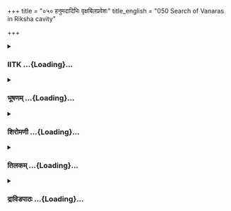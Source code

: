 +++
title = "०५० हनुमदादिभिः वृक्षबिलप्रवेशः"
title_english = "050 Search of Vanaras in Riksha cavity"

+++
<div caption="श्रीराम-हरिसीताराममूर्ति-घनपाठिभ्यां वचनम्" class="audioEmbed" src="https://archive.org/download/Ramayana-recitation-Sriram-harisItArAmamUrti-Ghanapaati-v2/Kanda_4/Kanda_4_KSK-050-Rukshabila_Praveshaha_.mp3"></div>

<div class="js_include collapsed" newlevelforh1="3" title="IITK" unfilled url="/purANam/rAmAyaNam/audIchya-pAThaH/iitk/4_kiShkindhAkANDam/05-daxiNAnveShaNam/050_hanumadAdibhiH_vRxabilapraveshaH.md">
<details><summary><h3>IITK ...{Loading}...</h3></summary>

Rikshabila cave -- meeting with Svayamprabha.



#### श्लोकः
##### मूलम्
सह ताराङ्गदाभ्यां तु सङ्गम्य हनुमान्कपिः।  
विचिनोति स्म विन्ध्यस्य गुहाश्च गहनानि च॥4.50.1॥

##### शब्दार्थः
कपिः Monkey, हनुमान् Hanuman, ताराङ्गदाभ्यां सह along with Tara and Angada, सङ्गम्य together with, विन्ध्यस्य Vindhya, गुहाश्च caves, गहनानि च and impenetrable places, विचिनोति स्म searched for.

##### आङ्ग्लानुवादः
Hanuman, together with the monkeys, Tara and Angada, searched in the impenetrable places and caves of Vindhya.



#### श्लोकः
##### मूलम्
सिंहशार्दूलजुष्टेषु शिलाश्च सरितस्तदा।  
विषमेषु नगेन्द्रस्य महाप्रस्रवणेषु च॥4.50.2॥

##### शब्दार्थः
तदा then, सरितः rivers, सिंहशार्दूलजुष्टेषु inhabited by lions and tigers, शिलाश्च rocks, नगेन्द्रस्य vast mountain, विषमेषु in difficult spots, महाप्रस्रवणेषु च near mountain streams also.

##### आङ्ग्लानुवादः
They also searched near rivers, mountain streams, hill ranges, caves of lions and tigers, in the rock shelters and difficult spots of vast mountains.



#### श्लोकः
##### मूलम्
आसेदुस्तस्य शैलस्य कोटिं दक्ष्णिपश्चिमाम्।  
तेषां तत्रैव वसतां स कालो व्यत्यवर्तत॥4.50.3॥

##### शब्दार्थः
तस्य शैलस्य that mountain's, दक्ष्णिपश्चिमाम् southwest side, कोटिम् end of, आसेदुः reached, तेषाम् for them, तत्रैव while being there, वसताम् while they stayed, सः कालः that time, व्यत्यवर्तत slipped.

##### आङ्ग्लानुवादः
They reached the end of the southwest side of the mountain(Vindhya). While they  
were still there, the time stipulated for them (to find Sita) had slipped.



#### श्लोकः
##### मूलम्
स हि देशो दुरन्वेषो गुहागहनवान्महान्।  
तत्र वायुसुतस्सर्वं विचिनोति स्म पर्वतम्॥4.50.4॥

##### शब्दार्थः
गुहागहनवान् a difficult mountain range, caves and woods, महान् great, सः देशः that place, दुरन्वेषः difficult to search in, वायुसुतः son of the Windgod, तत्र there, सर्वम् all, पर्वतम् mountains, विचिनोति स्म had searched.

##### आङ्ग्लानुवादः
The son of the Windgod, Hanuman, searched all over the mountains and caves and woods difficult to access in that southwestern region of the mountain.



#### श्लोकः
##### मूलम्
परस्परेण हनुमा नन्योन्यस्याविदूरतः।  
गजो गवाक्षो गवयश्शरभो गन्धमादनः॥4.50.5॥  
मैन्दश्च द्विविदश्चैव सुषेणो जाम्बवान्नलः।  
अङ्गदो युवराजश्च तारश्च वनगोचरः॥4.50.6॥  
गिरिजालावृतान्देशान्मार्गित्वा दक्षिणां दिशम्।  
विचिन्वन्तस्ततस्तत्र ददृशुर्विवृतं बिलम्॥4.50.7॥  
दुर्गमृक्षबिलं नाम दानवेनाभिरक्षितम्।

##### शब्दार्थः
गजः Gaja, गवाक्षः Gavaksha, गवयः Gavaya, शरभः Sarabha, गन्धमादनः Gandhamadana, मैन्दश्च Mainda, द्विविदश्चैव Dvivida also, सुषेणः Sushena, जाम्बवान् Jambavan, युवराजः heir apparent, अङ्गदश्च Angada too, वनगोचरः forest dweller, तारश्च and Tara too, परस्परेण  close to one another, हनूमान् Hanuman, अन्योन्यस्य  one with the other, अविदूरतः not far away from one, गिरिजालावृतान् surrounded by a network of mountains, देशान्  locations, मार्गित्वा having searched, दक्षिणां दिशम् southern direction, ततः then, विचिन्वन्तः while exploring, तत्र there, दानवेन by a demon, अभिरक्षितम् guarded by, दुर्गम् large, ऋक्षबिलं नाम called Rikshabilam, विवृतम् open, बिलम् mouth of the cave, ददृशुः they saw.

##### आङ्ग्लानुवादः
Having explored the region surrounded by a network of mountains, Gaja, Gavaksha, Gavaya, Sarabha, Gandhamadana, Mainda and also Dvivida, Sushena, Jambavan, Angada the heir apparent, Tara the forestdweller staying close to one another and Hanuman too not far from the others searched in the southern direction. While  they were exploring, they saw the mouth of a large cave called Rikshabilam, which had its mouth open,  guarded by a demon.



#### श्लोकः
##### मूलम्
क्षुत्पिपासापरीताश्च श्रान्ताश्च सलिलार्थिनः॥4.50.8॥  
अवकीर्णं लतावृक्षैर्ददृशुस्ते महाबिलम्।

##### शब्दार्थः
क्षुत्पिपासापरीताः overcome by hunger and thirst, श्रान्ताः tired out, सलिलार्थिनः (desperately) looking for water, ते they, लतावृक्षैः with creepers and bushes, अवकीर्णम् spread with creepers and trees, महाबिलम् huge cave, ददृशुः saw.

##### आङ्ग्लानुवादः
Overcome with hunger and thirst, the exhausted monkeys noticed a huge cave covered with creepers and bushes, while they were looking around for water.



#### श्लोकः
##### मूलम्
तत्र क्रौञ्चाश्च हंसाश्च सारसाश्च विनिष्क्रमन्॥4.50.9॥  
जलार्द्राश्चक्रवाकाश्च रक्ताङ्गाः पद्मरेणुभिः।

##### शब्दार्थः
तत्र there, क्रौञ्चाश्च kraunchas, हंसाश्च swans, सारसाश्च geese, जलार्द्राः drenched in water, पद्मरेणुभिः covered by the pollen of lotuses, रक्ताङ्गाः wings red in colour, चक्रवाकाश्च chakravakas, विनिष्क्रमन् flying out of it.

##### आङ्ग्लानुवादः
Just then, the kraunchas, swans, geese and chakravaka drenched in water with their limbs reddened with the pollen of lotuses were fluttering out (of the cave).



#### श्लोकः
##### मूलम्
ततस्तद्बिलमासाद्य सुगन्धि दुरतिक्रमम्॥4.50.10॥  
विस्मयव्यग्रमनसो बभूवुर्वानरर्षभाः।

##### शब्दार्थः
ततः then, वानरर्षभाः bulls among monkeys, सुगन्धि fragrant, दुरतिक्रमम् difficult to enter, तत्  
that, बिलम् cave, आसाद्य  reached, विस्मयव्यग्रमनसः bewildered, बभूवुः became.

##### आङ्ग्लानुवादः
The bulls among the monkeys were bewildered when they reached the cave which was difficult to access.



#### श्लोकः
##### मूलम्
संञ्जातपरिशङ्कास्ते तद्बिलं प्लवगोत्तमाः॥4.50.11॥  
अभ्यपद्यन्त संहृष्टास्तेजोवन्तो महाबलाः।

##### शब्दार्थः
तेजोवन्तः brilliant, महाबलाः forces, ते those, प्लवगोत्तमाः best of the monkeys, सञ्जातपरिशङ्काः afraid, संहृष्टाः they felt happy, तत् बिलम् that cave, अभ्यपद्यन्त that was difficult to enter.

##### आङ्ग्लानुवादः
The brilliant host of monkeys experienced both fear and joy to see the cave difficult to enter.



#### श्लोकः
##### मूलम्
नानासत्त्वसमाकीर्णं दैत्येन्द्रनिलयोपमम्॥4.50.12॥  
दुर्दर्शमतिघोरं च दुर्विगाहं च सर्वशः।

##### शब्दार्थः
नानासत्त्वसमाकीर्णम् crowded with different kinds of creatures, दैत्येन्द्रनिलयोपमम् looked like the abode of king of the demons, दुर्दर्शम् fearful to look at, अति घोरम् highly dreadful, सर्वशः all over, दुर्विगाह्यं च and inaccessible.

##### आङ्ग्लानुवादः
The cave was crowded with creatures of different kinds. It looked like the abode of the king of demons difficult (to enter), dreadful and impenetrable.



#### श्लोकः
##### मूलम्
ततः पर्वतकूटाभो हनूमान्पवनात्मजः॥4.50.13॥  
अब्रवीद्वानरान्सर्वान्कान्तारवनकोविदः।

##### शब्दार्थः
ततः then, पर्वतकूटाभः a being as huge as a mountain, कान्तारवनकोविदः knowledgeable of dense forests, पवनात्मजः son of the windgod, हनूमान् Hanuman, सर्वान् all, वानरान् monkeys, अब्रवीत् saidः

##### आङ्ग्लानुवादः
Then Hanuman, son of the Windgod who appeared like a huge mountain and knew  
about forests spoke to the fellowmonkeysः



#### श्लोकः
##### मूलम्
गिरिजालावृतान्देशान्मार्गित्वा दक्षिणां दिशम्॥4.50.14॥  
वयं सर्वे परिश्रान्ता न च पश्याम मैथिलीम्।

##### शब्दार्थः
वयम् we, सर्वे all, गिरिजालावृतान् having covered all the mountain ranges, देशान् places, मार्गित्वा having searched, दक्षिणां दिशम् southern side, परिश्रान्ताः exhausted, मैथिलीम् Maithili, न च पश्याम not see.

##### आङ्ग्लानुवादः
'Going round the places covering all mountain ranges in the southern direction, we are spent. But we could not see Maithili.



#### श्लोकः
##### मूलम्
अस्माच्चापि बिलाद्धंसाः क्रौञ्चाश्च सह सारसैः॥4.50.15॥  
जलार्द्राश्चक्रवाकाश्च निष्पतन्ति स्म सर्वशः।  
नूनं सलिलवानत्र कूपो वा यदि वा ह्रदः॥4.50.16॥  
तथा चेमे बिलद्वारि स्निग्धास्तिष्ठन्ति पादपाः।

##### शब्दार्थः
अस्मात् from this, बिलात् cave, हंसाः swans, सारसैः सह with sarasas, क्रौञ्चाश्च and kraunchas, जलार्द्राः drenched in water, चक्रवाकाश्च chakravakas also, सर्वशः all over, निष्पतन्ति स्म emerging, अत्र here, सलिलवान्  abundant water, कूपो वा well or, यदि वा so also, ह्रदः a pond, नूनम् surely, तथा like that, इमे these, बिलद्वारि at the entrance of the cave, पादपाः trees, स्निग्धाः shining, तिष्ठन्ति are present.

##### आङ्ग्लानुवादः
'From this cave have emerged several birds like sarasas, swans, kraunchas and chakravakas drenched in water. Surely there must be a source of plenty of water or well or a pond. Moreover there are shining( green) trees at the entrance of the cave (suggesting subsoil water).'



#### श्लोकः
##### मूलम्
इत्युक्त्वा तद्बिलं सर्वे विविशुस्तिमिरावृतम्॥4.50.17॥  
अचन्द्रसूर्यं हरयो ददृशू रोमहर्षणम्।

##### शब्दार्थः
इति thus, उक्त्वा having been told, सर्वे all, तिमिरावृतम् filled with darkness, तत् बिलम् that cave, विविशुः  entered, हरयः monkeys, अचन्द्रसूर्यम् where there is no Moon or Sun light, रोमहर्षणम् horripilating, ददृशुः saw.

##### आङ्ग्लानुवादः
On hearing him, the monkeys entered the cave full of darkness. There was no light of the Moon or the Sun. It was a horripilating experience.



#### श्लोकः
##### मूलम्
निशाम्य तस्मात् शिंहांश्च तांस्तांश्च मृगपक्ष्णिः॥4.50.18॥  
प्रविष्टा हरिशार्दूला बिलं तिमिरसंवृतम्।

##### शब्दार्थः
हरिशार्दूलाः tigers among monkeys, तस्मात् from, सिंहांश्च lions, तांस्तान् various types of, मृगपक्ष्णिः beasts and birds, निशाम्य after hearing their sounds, तिमिरसंवृतम् full of darkness, बिलम् cave, प्रविष्टाः entered.

##### आङ्ग्लानुवादः
The tigers among the monkeys entered the dark cave reverberating with the sounds of lions, beasts and birds.



#### श्लोकः
##### मूलम्
न तेषां सज्जते चक्षुर्न तेजो न पराक्रमः॥4.50.19॥  
वायोरिव गतिस्तेषां दृष्टिस्तमसि वर्तते।

##### शब्दार्थः
तेषाम् their, चक्षुः eyes, न not, सज्जते was uninterrupted, तेजः brilliance, न not, पराक्रमः valour, न not, तेषाम् their, गतिः way, वायोरिव like the wind, दृष्टिः sight, तमसि in darkness, वर्तते moved

##### आङ्ग्लानुवादः
The monkeys could not fix their eyes anywhere.Their lustre or valour could not help them. They moved like wind uninterrupted and their vision was lost in darkness.



#### श्लोकः
##### मूलम्
ते प्रविष्टास्तु वेगेन तद्बिलं कपिकुञ्जराः॥4.50.20॥  
प्रकाशमभिरामं च ददृशुर्देशमुत्तमम्।

##### शब्दार्थः
तत् बिलम् that cave, वेगेन quickly, प्रविष्टाः they entered, ते कपिकुञ्जराः those elephantlike  
monkeys, प्रकाशं च bright light, अभिरामं च delighting, उत्तमम् excellent, देशम् place, ददृशुः saw.

##### आङ्ग्लानुवादः
As the elephantlike monkeys entered the cave quickly, they saw bright light and an excellent delightful place.



#### श्लोकः
##### मूलम्
ततस्तस्मिन्बिले दुर्गे नानापादपसङ्कुले॥4.50.21॥  
अन्योन्यं सम्परिष्वज्य जग्मुर्योजनमन्तरम्।

##### शब्दार्थः
ततः then, अन्योन्यम् one another, सम्परिष्वज्य after holding on, दुर्गे in the dense, नानापादपसङ्कुले in a place filled with several kinds of trees, तस्मिन् बिले in that cave, योजनम् yojana, अन्तरम् inside, जग्मुः went.

##### आङ्ग्लानुवादः
Holding one another's hands, they went in for a distance of one  yojana inside the cave that was densely covered with several kinds of trees.



#### श्लोकः
##### मूलम्
ते नष्टसंज्ञास्तृषितास्सम्भ्रान्तास्सलिलार्थिनः॥4.50.22॥  
परिपेतुर्बिले तस्मिन्कञ्चित्कालमतन्द्रिताः।

##### शब्दार्थः
नष्टसंज्ञाः they nearly lost consciousness, तृषिताः thirsty ones, सम्भ्रान्ताः bewildered ones, सलिलार्थिनः they were desperate for water, ते they, अतन्द्रिताः without feeling lazy, तस्मिन् in that, बिले in the cave, कञ्चित्कालम् for a while, परिपेतुः wandered.

##### आङ्ग्लानुवादः
Having nearly lost their senses (without water to drink), the thirsty and bewildered monkeys were desperate for water.They wandered in the cave without feeling lazy for some time.



#### श्लोकः
##### मूलम्
ते कृशा दीनवदनाः परिश्रान्ताः प्लवङ्गमाः॥4.50.23॥  
आलोकं ददृशुर्वीरा निराशा जीविते यदा।

##### शब्दार्थः
कृशाः weakened, दीनवदनाः having dejected faces, परिश्रान्ताः exhausted ones, ते they, वीराः heroes, प्लवङ्गमाः monkeys, यदा when, जीविते in life, निराशाः desperate, आलोकम् light,  
ददृशुः beheld.

##### आङ्ग्लानुवादः
Exhausted and enfeebled, they saw with dejected faces a gleam of light at a time when they were desparate.



#### श्लोकः
##### मूलम्
ततस्तं देशमागम्य सौम्या वितिमिरं वनम्॥4.50.24॥  
ददृशुः काञ्चनान्वृक्षान्दीप्तवैश्वानरप्रभान्।  
सालां स्तालांश्च पुन्नागान्ककुभान्वञ्जुलान्धवान्॥4.50.25॥  
चम्पकान् नागवृक्षांश्च कर्णिकारांश्च पुष्पितान्।  
स्तबकैः काञ्चनैश्चित्रै रक्तैः किसलयैस्तथा॥4.50.26॥  
आपीडैश्च लताभिश्च हेमाभरणभूषितान्।  
तरुणादित्यसङ्काशान्वैढूर्यकृतवेदिकान्॥4.50.27॥  
विभ्राजमानान्वपुषा पादपांश्च हिरण्मयान्।  
नीलवैढूर्यवर्णाश्च पद्मिनीः पतगावृताः॥4.50.28॥  
महद्भिः काञ्चनैः पद्मैर्वृता बालार्कसन्निभैः।

##### शब्दार्थः
सौम्याः gentle ones, ततः then, तं देशम् place, आगम्य having reached, वितिमिरम् devoid of darkness, वनम् forest, दीप्तवैश्वानरप्रभाम् light of burning fire, काञ्चनान् golden, वृक्षान् trees, सालान् salas, तालान् talas, तमालांश्च tamalas, पुन्नागान् punnagas, वञ्जुलान् vanjjulas, धवान् dhavas, चम्पकान् champakas, नागवृक्षांश्च naga trees, पुष्पितान् blossomed, कर्णिकारांश्च Karnikas also, काञ्चनैः golden, चित्रैः  wonderful, स्तबकैः  bunches, तथा so also, रक्तैः red ones, किसलयैः tender leaves, आपीडैः entwining, लताभिश्च with creepers, हेमाभरणभूषितान् adorned with golden ornaments, तरुणादित्यसङ्काशान् looking like effulgent rising Sun, वैदूर्यमयवेदिकान् raised structures encrusted with precious stones of Vaiduryas, वपुषा with their appearance, विभ्राजमानान् dazzling, हिरण्मयान् full of gold, पादपांश्च and trees, नीलवैदूर्यवर्णाः of the colours of sapphires and vaiduryas, पतगैः with birds, वृताः filled, बालार्कसन्निभैः by those looking like the rising Sun, काञ्चनैः with golden, महद्भिः by  
enchanting ones, पद्मैः lotuses, वृताः surrounded, पद्मिनीः lotus ponds, ददृशुः saw.

##### आङ्ग्लानुवादः
Having reached inside the cave the monkeys saw a forest shining like blazing fire, dispelling the surrounding darkness. There they noticed sala, tala, tamala, punnaga, vanjjula, dhava, champaka, and naga trees. They also saw blossoming plants of Karnikara, bunches of beautiful golden flowers and tender redcoloured leaves.They saw wonderful trees with creepers on top entwining them, and ornamented with gold  (like golden fruits), radiant like the dazzling rising Sun. There were altars encrusted with precious sapphire and vaidurya. The golden trees were shining bright. There were lotus creepers looking like sapphire and vaidurya.The ponds were filled with golden lotuses and were surrounded by birds.



#### श्लोकः
##### मूलम्
जातरूपमयैर्मत्स्यैर्महद्भिश्च सकच्छपैः॥4.50.29॥  
नलिनीस्तत्र ददृशुः प्रसन्नसलिलावृताः।

##### शब्दार्थः
सः that, जातरूपमयैः with those golden ones, मत्स्यैः with fish, महद्भि with huge, अथ and then, कच्छपैः with tortoises, प्रसन्नसलिलावृताः filled with pellucid water, नलिनीः lotus creepers, तत्र ददृशुः saw there.

##### आङ्ग्लानुवादः
There they saw golden fishes and huge tortoises in the pellucid water of the tank filled with lotus creepers.



#### श्लोकः
##### मूलम्
काञ्चनानि विमानानि राजतानि तथैव च॥4.50.30॥  
तपनीयगवाक्षाणि मुक्ताजालावृतानि च।  
हैमराजतभौमानि वैदूर्यमणिमन्ति च॥4.50.31॥  
ददृशुस्तत्र हरयो गृहमुख्यानि सर्वशः।

##### शब्दार्थः
हरयः monkeys, तत्र there, काञ्चनानि golden, तथैव similarly, राजतानि silver, विमानानि highrise palaces, तपनीयगवाक्षाणि golden windows (shaped like cow's eye fixed on the roofs and walls), मुक्ताजालावृतानि च covered with lattices of pearls, हैमराजतभौमानि made of gold, silver and mud (earth), वैदुर्यमणिमन्ति च decorated with precious gems of vaidurya, गृहमुख्यानि beautiful houses, सर्वशः all over, ददृशुः they saw.

##### आङ्ग्लानुवादः
The vanaras beheld highrise palaces built with gold and silver. The windows fixed on the roof were golden, shaped like cow's eye with lattices of pearls. They also saw best of houses built in gold, silver and clay, decorated with precious gems including vaidurya.



#### श्लोकः
##### मूलम्
पुष्पितान्फलिनो वृक्षान्प्रवालमणिसन्निभान्॥4.50.32॥  
काञ्चनभ्रमरांश्चैव मधूनि च समन्ततः।

##### शब्दार्थः
पुष्पितान् blossomed, फलिनः with ripe fruits, प्रवालमणिसन्निभान् trees bright like corals, वृक्षान् trees, काञ्चनभ्रमरांश्चैव golden bees also, मधूनि च and different kinds of honey, समन्ततः all over.

##### आङ्ग्लानुवादः
They saw trees bright like corals in full bloom and ripe fruits. Golden bees were found hovering around making all kinds of honey.



#### श्लोकः
##### मूलम्
मणिकाञ्चनचित्राणि शयनान्यासनानि च॥4.50.33॥  
महार्हाणि चयानानि ददृशुस्ते समन्ततः।  
हैमराजतकांस्यानां भाजनानां च संञ्चयान्॥4.50.34॥

##### शब्दार्थः
ते they, मणिकाञ्चनचित्राणि wonderfully shining with gems and gold, महार्हाणि highly valuable ones, च also, यानानि vehicles, शयनानि beds, आसनानि च and couches, हैमराजतकांस्यानाम् made of gold, silver and bronze, भाजनानाम् of utensils, संञ्चयान् च collections, समन्ततः all over, ददृशुः they saw.

##### आङ्ग्लानुवादः
They saw all over rich collections of beds, couches and highly valuable vehicles,  decorated beautifully with gems and gold.They also saw a large collection of shining utensils made of gold, silver and bronze.



#### श्लोकः
##### मूलम्
अगरूणां च दिव्यानां चन्दनानां च संञ्चायान्।  
शुचीन्यभ्यवहार्याणि मूलानि च फलानि च॥4.50.35॥

##### शब्दार्थः
दिव्यानाम् of wonderful, अगरूणाम् of incense, चन्दनानाम् of sandal, सञ्चयान् collections, शुचीनि pure, अभ्यवहार्याणि eatables, मूलानि च roots, फलानि च and fruits.

##### आङ्ग्लानुवादः
There they noticed a wonderful collection of incense and sandal, tasty and pure eatables, roots and fruits



#### श्लोकः
##### मूलम्
महार्हाणि च पानानि मधूनि रसवन्ति च।  
दिव्यानामम्बराणां च महार्हाणां च सञ्चयान्॥4.50.36॥  
कम्बलानां च चित्राणामजिनानां च सञ्चयान्।

##### शब्दार्थः
महार्हाणि very rich, पानानि drinks, रसवन्ति tasty, मधूनि many kinds of honey,  दिव्यानाम्    wonderful, महार्हाणाम् of valuable ones, अम्बराणाम् of clothes, सञ्चयान् च and collections, चित्राणाम् of colourful, कम्बलानां च of blankets, अजिनानां च of animal skins, सञ्चयान् collection.

##### आङ्ग्लानुवादः
(They found) excellent drinks and many kinds of honey, wonderful collections of clothes, colourful blankets and heaps of animal skin.



#### श्लोकः
##### मूलम्
तत्र तत्र च विन्यस्तान्दीप्तान्वैश्वानरप्रभान्॥4.50.37॥  
ददृशुर्वानराश्शुभ्राञ्जातरूपस्य सञ्चयान्।

##### शब्दार्थः
वानराः monkeys, तत्र तत्र here and there, विन्यस्तान् placed, दीप्तान् glittering, वैश्वानरप्रभान् like blazing fire, शुभ्रान् pure, जातरूपस्य gold, सञ्चयान् collections, ददृशुः observed.

##### आङ्ग्लानुवादः
The monkeys marked here and there a collection of gold, glittering like blazing fire.



#### श्लोकः
##### मूलम्
तत्र तत्र विचिन्वन्तो बिले तस्मिन्महाबलाः॥4.50.38॥  
ददृशुर्वानराश्शूराः स्त्रियं काञ्चिददूरतः।

##### शब्दार्थः
महाबलाः strong, शूराः powerful, वानराः monkeys, तस्मिन्बिले in that cave, तत्र तत्र here and  
there, विचिन्वन्तः while they searched, अदूरतः not far from there, काञ्चित् some, स्त्रियम् woman, ददृशुः saw.

##### आङ्ग्लानुवादः
While searching here and there in the cave, the strong and powerful monkeys discovered a woman not far from there.



#### श्लोकः
##### मूलम्
तां दृष्ट्वा भृशसन्त्रस्ताश्चीरकृष्णाजिनाम्बराम्॥4.50.39॥  
तापसीं नियताहारां ज्वलन्तीमिव तेजसा।

##### शब्दार्थः
दृष्ट्वा on seeing, तां her, चीरकृष्णाजिनाम्बराम् wearing deer skin and bark robes, नियताहाराम् restricted food, तेजसा with lustre, ज्वलन्तीमिव as if glowing, तापसीम् a female ascetic, भृशसन्त्रस्ता very much frightened.

##### आङ्ग्लानुवादः
She was an ascetic in bark robes and deer skin blazing with lustre, restrained in her food. The monkeys got very frightened.



#### श्लोकः
##### मूलम्
विस्मिता हरयस्तत्र व्यवतिष्ठन्त सर्वशः॥4.50.40॥  
पप्रच्छ हनुमांस्तत्र काऽसि त्वं कस्य वा बिलम्।

##### शब्दार्थः
हरयः monkeys, विस्मिताः amazed, तत्र there, सर्वशः all over, व्यवतिष्ठन्त stopped, तत्र there, हनुमान् Hanuman, पप्रच्छ enquired, त्वम् you, का असि who are, बिलम् cave, कस्य वा whose is it?

##### आङ्ग्लानुवादः
The amazed monkeys stopped there. Hanuman enquired, 'Who are you? Whose cave is this'?



#### श्लोकः
##### मूलम्
ततो हनूमान्गिरिसन्निकाशः  
कृताज्ञलिस्तामभिवाद्य वृद्धाम्।  
पप्रच्छ का त्वं भवनं बिलं च  
रत्नानि चेमानि वदस्व कस्य॥4.50.41॥

##### शब्दार्थः
ततः then, गिरिसन्निकाशः resembling a mountain in size, हनूमान् Hanuman, कृताञ्जलिः offered salutations with folded palms, तां वृद्धाम् to that old lady, अभिवाद्य having greeted, पप्रच्छ enquired, त्वम् you, का who, भवनम् this mansion, बिलं च and cave, इमानि these, रत्नानि च  gems, कस्य whose, वदस्व  tell.

##### आङ्ग्लानुवादः
Then Hanuman who was of the size of a mountain greeted the old lady with folded hands and enquired her 'Who are you? To whom does this mansion, this cave and these gems belong?'  

#### समाप्तिः
 श्रीमद्रामायणे वाल्मीकीय आदिकाव्ये किष्किन्धाकाण्डे पञ्चाशस्सर्गः॥  
Thus ends of fiftieth sarga in Kishkindakanda of the first epic of the Holy Ramayana composed by sage Valmiki.

</details>
</div>
<div class="js_include collapsed" newlevelforh1="3" title="भूषणम्" unfilled url="/purANam/rAmAyaNam/audIchya-pAThaH/TIkA/bhUShaNa_iitk/4_kiShkindhAkANDam/05-daxiNAnveShaNam/050_hanumadAdibhiH_vRxabilapraveshaH.md">
<details><summary><h3>भूषणम् ...{Loading}...</h3></summary>



सह ताराङ्गदाभ्यां तु सङ्गम्य हनुमान् कपिः ।  

विचिनोति स्म विन्ध्यस्य गुहाश्च गहनानि च  ॥  ४।५०।१  ॥   

सिंहशार्दूलजुष्टेषु शिलाश्च सरितस्तथा ।  

विषमेषु नगेन्द्रस्य महाप्रस्रवणेषु च  ॥  ४।५०।२  ॥   

अथ ऋक्षबिले स्वयम्प्रभादर्शनं पञ्चाशे सहेत्यादि । नगेन्द्रस्य
शार्दूलजुष्टेषु विषमेषु विषमप्रदेशु शिलाः महाप्रस्रवणेषु सरितश्च
विचिनोतिस्मेति पूर्वेणान्वयः  ॥  ४।५०।१,२  ॥   

  

आसेदुस्तस्य शैलस्य कोटिं दक्षिणपश्चिमाम् ।  

तेषां तत्रैव वसतां स कालो व्यत्यवर्तत  ॥  ४।५०।३  ॥   

कालः सुग्रीवोक्तमासः । "मासः पूर्णो बिलस्थानाम्"
इत्युत्तरत्राङ्गदवचनस्यबिल एवान्यो मासो गत इत्यर्थो वक्ष्यते  ॥  ४।५०।३
 ॥   

  

स हि देशो दुरन्वेषो गुहागहनवान् महान्  ॥  ४।५०।४  ॥   

ननु विचेतव्यप्रदेशेषु बहुषु विद्यमानेषु कथमत्रैव मासं क्षपितवन्त
इत्याशङ्क्याह स हीति  ॥  ४।५०।४  ॥   

  

तत्र वायुसुतः सर्वं विचिनोति स्म पर्वतम् ।  

परस्परेण हनुमानन्योन्यस्याविदूरतः  ॥  ४।५०।५  ॥   

तत्रेति । सङ्गमय्येत्यध्याहार्यम् । वायुसुतः हनुमान् ।
अन्योन्यस्याविदूरतः परस्परेण सङ्गमय्य सर्वं पर्वतं विचिनोति स्मेति
सम्बन्धः  ॥  ४।५०।५  ॥   

  

गजो गवाक्षो गवयः शरभो गन्धमादनः ।  

मैन्दश्च द्विविदश्चैव सुषेणो जम्बवान्नलः  ॥  ४।५०।६  ॥   

अङ्गदो युवराजश्च तारश्च वनगोचरः ।  

गिरिजालावृतान्देशान् मार्गित्वा दक्षिणां दिशम् ।  

विचिन्वन्तस्ततस्तत्र ददृशुर्विवृतं बिलम्  ॥  ४।५०।७  ॥   

गज इत्यादि । चकाराद्धनूमांश्च । गजादयः गिरिजालावृतान् देशान्मार्गित्वा
ततो दक्षिणां दिशं विचिन्वन्तः तत्र विवृतं विस्तृतं बिलं ददृशुरिति
सम्बन्धः  ॥  ४।५०।६,७  ॥   

  

दुर्गमृक्षबिलं नाम दानवेनाभिरक्षितम् ।  

क्षुत्पिपासापरीताश्च श्रान्ताश्च सलिलार्थिनः ।  

अवकीर्णं लतावृक्षैर्ददृशुस्ते महाबिलम्  ॥  ४।५०।८  ॥   

दानवेन मयेन । ऋक्षविलं नाम ऋक्षबिलमिति प्रसिद्धम् । महाबिलं ददृशुरिति
पुनरुक्तिर्गुणान्तरविधानाय  ॥  ४।५०।८  ॥   

  

ततः क्रौञ्चाश्च हंसाश्च सारसाश्चापि निष्क्रमन् ।  

जलार्द्राश्चक्रवाकाश्च रक्ताङ्गाः पद्मरेणुभिः  ॥  ४।५०।९  ॥   

निष्क्रमन् निरक्रमन्  ॥  ४।५०।९  ॥   

  

ततस्तद्विलमासाद्य सुगन्धि दुरतिक्रमम् ।  

विस्मयव्यग्रमनसो बभूवुर्वानरर्षभाः  ॥  ४।५०।१०  ॥   

दुरतिक्रमं दुष्प्रवेशम्  ॥  ४।५०।१०  ॥   

  

सञ्जातपरिशङ्कास्ते तद्विलं प्लवगोत्तमाः ।  

अभ्यपद्यन्नसंहृष्टास्तेजोवन्तो महाबलाः  ॥  ४।५०।११  ॥   

नानासत्त्वसमाकीर्णं दैत्येन्द्रनिलयोपमम् ।  

दुर्दर्शमतिघोरं च दुर्विगाहं च सर्वशः  ॥  ४।५०।१२  ॥   

सञ्जातपरिशङ्काः किमिदं पातालम् उतान्यन्मायामयमिति सन्दिहानाः ।
असंहृष्टाः सन्तः अभ्यपद्यन्नभ्यपद्यन्त । नानेतिश्लोको बिलविशेषणम्  ॥ 
४।५०।११,१२  ॥   

  

ततः पर्वतकूटाभो हनुमान् पवनात्मजः ।  

अब्रवीतद्वानरान् सर्वान् कान्तारवनकोविदः  ॥  ४।५०।१३  ॥   

कान्तारे दुर्गमार्गे वने कोविदः समर्थः  ॥  ४।५०।१३  ॥   

  

गिरिजालावृतान् देशान्मार्गित्वा दक्षिणां दिशम् ।  

वयं सर्वे परिश्रान्ता न च पश्याम मैथिलीम्  ॥  ४।५०।१४  ॥   

अस्माच्चापि बिलाद्धंसाः क्रौञ्चाश्च सह सारसैः ।  

जलार्द्राश्चक्रवाकाश्च निष्पतन्ति स्म सर्वतः  ॥  ४।५०।१५  ॥   

गिरिजालावृतान् देशान् दक्षिणां दिशम्, तादृशदेशरूपां दक्षिणां
दिशमित्यर्थः  ॥  ४।५०।१४,१५  ॥   

  

नूनं सलिलवानत्र कूपो वा यदि वा ह्रदः ।  

तथा चेमे बिलद्वारे स्निग्धास्तिष्ठन्ति पादपाः  ॥  ४।५०।१६  ॥   

नूनमिति । अस्तीति शेषः  ॥  ४।५०।१६  ॥   

  

इत्युक्त्वा तद्विलं सर्वे विविशुस्तिमिरावृतम् ।  

अचन्द्रसूर्यं हरयो ददृशू रोमहर्षणम्  ॥  ४।५०।१७  ॥   

इत्युक्त्वेति । हनुमदुक्तप्रकारेण सर्वे ऽप्युक्त्वा विविशुः । तिमिरावृतं
ददृशुश्च । अचन्द्रश्च । अचन्द्रसूर्यं चन्द्रसूर्यकिरणरहितम्  ॥  ४।५०।१७
 ॥   

  

निशाम्य तस्मात्सिंहांश्च तांस्तांश्च मृगपक्षिणः ।  

प्रविष्टा हरिशार्दूला बिलं तिमिरसंवृतम्  ॥  ४।५०।१८  ॥   

तस्मान्निर्गच्छतः सिंहान् तांस्तान् नानाप्रकारान् मृगपक्षिणश्च  ॥ 
४।५०।१८  ॥   

  

न तेषां सज्जते चक्षुर्न तेजो न पराक्रमः ।  

वायोरिव गतिस्तेषां दृष्टिस्तमसि वर्तते  ॥  ४।५०।१९  ॥   

वर्तते अयत्नपूर्वं प्रवर्तत इत्यर्थः  ॥  ४।५०।१९  ॥   

  

ते प्रविष्टास्तु वेगेन तद्बिलं कपिकुञ्जराः ।  

प्रकाशमभिरामं च ददृशुर्देशमुत्तमम्  ॥  ४।५०।२०  ॥   

प्रकाशं निस्तमस्कम्  ॥  ४।५०।२०  ॥   

  

ततस्तस्मिन् बिले दुर्गे नानापादपसङ्कुले ।  

अन्योन्यं सम्परष्वज्य जग्मुर्योजनमन्तरम्  ॥  ४।५०।२१  ॥   

सङ्ग्रहेणोक्तं प्रपञ्चयति ततस्तस्मिन्नित्यादि । अन्योन्यं सम्परिष्वज्य
हस्तावलम्बनं कृत्वा  ॥  ४।५०।२१  ॥   

  

ते नष्टसञ्ज्ञास्तृषिताः सम्भ्रान्ताः सलिलार्थिनः ।  

परिपेतुर्बिले तस्मिन् कञ्चित्कालमतन्द्रिताः  ॥  ४।५०।२२  ॥   

परितेतुः जग्मुः । कञ्चित्कालमित्यत्यन्तसंयोगे द्वितीया  ॥  ४।५०।२२  ॥   

  

ते कृशा दीनवदनाः परिश्रान्ताः प्लवङ्गमाः ।  

आलोकं ददृशुर्वीरा निराशा जीविते तदा  ॥  ४।५०।२३  ॥   

ततस्तं देशमागम्य सौम्यं वितिमिरं वनम् ।  

ददृशुः काञ्चनान् वृक्षान् दीप्तवैश्वानरप्रभान्  ॥  ४।५०।२४  ॥   

सालांस्तालांश्च पुन्नागान् ककुभान् वञ्जुलान् धवान् ।  

चम्पकान् नागवृक्षांश्च कर्णिकारांश्च पुष्पितान्  ॥  ४।५०।२५  ॥   

आलोकं प्रकाशम्  ॥  ४।५०।२३२५  ॥   

  

स्तबकैः काञ्चनैश्चित्रै रक्तैः किसलयैस्तथा ।  

आपीडैश्च लताभिश्च हेमाभरणभूषितान्  ॥  ४।५०।२६  ॥   

तरुणादित्यसङ्काशान् वैडूर्यकृतवेदिकान् ।  

विभ्राजमानान् वपुषा पादपांश्च हिरण्मयान्  ॥  ४।५०।२७  ॥   

आपीडैः शेखरैः लताभिश्च, उपशोभितानिति शेषः । हेमाभरणभूषितान्  

फलितहेमाभरणान् । पादपांश्च हिरण्मयान् रजतमयांश्च वृक्षान्  ॥  ४।५०।२६,२७
 ॥   

  

नीलवैडूर्यवर्णाश्च पद्मिनीः पतगावृताः ।  

महद्भिः काञ्चनैः पद्मैर्वृता बालार्कसन्निभैः  ॥  ४।५०।२८  ॥   

जातरूपमयैर्मत्स्यैर्महद्भिश्च सकच्छपैः ।  

नलिनीस्तत्र ददृशुः प्रसन्नसलिलावृताः  ॥  ४।५०।२९  ॥   

नीलवैडूर्येत्यादिश्लोकद्वयमेकान्वयम् । उक्तविशेषणविशिष्टाः पद्मिनीः
उक्तविशेषणयुक्ता नलिनीश्च ददृशुरित्यन्वयः । अतो न पुनरुक्तिः  ॥ 
४।५०।२८,२९  ॥   

  

काञ्चनानि विमानानि राजतानि तथैव च ।  

तपनीयगवाक्षाणि मुक्ताजालावृतानि च  ॥  ४।५०।३०  ॥   

हैमराजतभौमानि वैडूर्यमणिमन्ति च ।  

ददृशुस्तत्र हरयो गुहमुख्यानि सर्वशः  ॥  ४।५०।३१  ॥   

पुष्पितान् फलिनो वृक्षान् प्रवालमणिसन्निभान् ।  

काञ्चनभ्रमरांश्चैव मधूनि च समन्ततः  ॥  ४।५०।३२  ॥   

मणिकाञ्चनचित्राणि शयनान्यासनानि च ।  

महार्हाणि च यानानि ददृशुस्ते समन्ततः  ॥  ४।५०।३३  ॥   

हैमराजतकांस्यानां भाजनानां च सञ्चयान् ।  

अगरूणां च पानानि मधूनि रसवन्ति च  ॥  ४।५०।३४  ॥   

शुचीन्यभ्यवहार्याणि मूलानि च फलानि च ।  

महार्हाणि च पानानि मधूनि रसवन्ति च । ४।५०।३५  ॥   

दिव्यानामम्बराणां च महार्हाणां च सञ्चयान् ।  

कम्बलानां च चित्राणामजिनानां च सञ्चयान्  ॥  ४।५०।३६  ॥   

काञ्चनानीत्यादि । हैमराजतभौमानीति शेषः । गृहमुख्यविशेषणं वा  ॥  ४।५०।३०३६
 ॥   

  

तत्र तत्र च विन्यस्तान् दीप्तान्वैश्वानरप्रभान् ।  

ददृशुर्वानराः शुभ्रान् जातरूपस्य सञ्चयान्  ॥  ५।५०।३७  ॥   

तत्र तत्र विचिन्वन्तो बिले तस्मिन्महाबलाः ।  

ददृशुर्वानराः शूराः स्त्रियं काञ्चिददूरतः  ॥  ४।५०।३८  ॥   

तां दृष्ट्वा भृशसन्त्रस्ताश्चीरकृष्णाजिनाम्बराम् ।  

तापसीं नियताहारां ज्वलन्तीमिव तेजसा  ॥  ४।५०।३९  ॥   

शुभ्रान् निर्मलान्  ॥  ४।५०।३७३९  ॥   

  

विस्मिता हरयस्तत्र व्यवातिष्ठन्त सर्वशः ।  

पप्रच्छ हनुमांस्तत्र का ऽसि त्वं कस्य वा बिलम्  ॥  ४।५०।४०  ॥   

व्यवतिष्ठन्त दूरे स्थिता इत्यर्थः  ॥  ४।५०।४०  ॥   

  

ततो हनूमान् गिरिसन्निकाशः कृताञ्जलिस्तामभिवाद्य वृद्धाम् ।  

पप्रच्छ का त्वं भवनं बिलं च रत्नानि हेमानि वदस्व कस्य  ॥  ४।५०।४१  ॥   

इत्यार्षे श्रीरामायणे वाल्मीकीये आदिकाव्ये श्रीमत्किष्किन्धाकाण्डे
पञ्चाशः सर्गः  ॥  ५०  ॥   

पप्रच्छेत्यर्धस्य विवरणम् ततो हनूमानिति । अस्मिन् सर्गे
सार्धैकचत्वारिंशच्छ्लोकाः  ॥  ४।५०।४१  ॥   

इति श्रीगोविन्दराजविरचिते श्रीरामायणभूषणे मुक्ताहाराख्याने
किष्किन्धाकाण्डव्याख्याने पञ्चाशः सर्गः  ॥  ५०  ॥   



</details>
</div>
<div class="js_include collapsed" newlevelforh1="3" title="शिरोमणी" unfilled url="/purANam/rAmAyaNam/audIchya-pAThaH/TIkA/shiromaNI_iitk/4_kiShkindhAkANDam/05-daxiNAnveShaNam/050_hanumadAdibhiH_vRxabilapraveshaH.md">
<details><summary><h3>शिरोमणी ...{Loading}...</h3></summary>



तदन्वेषणमेवाह सहेत्यादिभिः । हनूमान् कपिस्ताराङ्गदाभ्यां सह सङ्गम्य
नगेन्द्रस्य विन्ध्यस्य विषमेषु दुर्गमेष्वित्यर्थः, महाप्रस्रवणेषु
तत्समीपेषु वर्तमानाः सिंहशार्दूलजुष्टाः गुहाः बहुगुहावत्यः गुहावनानि च
विचिनोति व्यचिनोत् । श्लोकद्वयमेकान्वयि  ॥  ४।५०।१,२  ॥   

  

आसेदुरिति । तस्य उक्तस्य शैलस्य दक्षिणपश्चिमां नैऋ़त्यकोणस्थां कोटिं
शृङ्गमासेदुः तत्रैव शृङ्गे वसतां तेषां सः अमार्गणीयः कालः रात्रिसमयः
व्यत्यवर्तत व्यतीतो ऽभवत्  ॥  ४।५०।३  ॥   

  

स इति । गुहागहनवान् स देशः यद्यपि दुरन्वेष्यस्तथापि वायुसुतो हनुमान्
विचिनोति स्म । अन्यकर्तृकविचयनस्यापि सत्त्वे ऽपि प्राधान्यात्
हनुमन्मात्रोक्तिः  ॥  ४।५०।४  ॥   

  

अन्वेषणप्रकारमाह परस्परेणेति । अन्योन्यस्य अविदूरतः समीपे एव स्थिताः
परस्परेण रहिताः साहाय्यहीनाः गजादयः दक्षिणां दिशं विचिन्वन्तः सन्तः
ततस्तान् प्रसिद्धान् गिरिजालावृतान् पर्वतसमूहाच्छादितान् देशान्मर्गित्वा
तत्र देशे विवृतमनाच्छादितद्वारं बिलं ददृशुः । श्लोकत्रयमेकान्वयि  ॥ 
४।५०।५७  ॥   

  

दुर्गमिति । दानवेनाभिरक्षितमत एव दुर्गं दुर्गमं लतावृक्षैरवकीर्णम्
ऋक्षबिलं नाम महाबिलं क्षुत्पिपासापरीताः अत एव श्रान्ताः खिन्ना अत एव
सलिलार्थिनः वानराः ददृशुः । सार्धश्लोक एकान्वयी  ॥  ४।५०।८  ॥   

  

तत्रेति । तत्र तस्मात् बिलात् पद्मरेणुभिः रक्ताङ्गाः जलार्द्राः
क्रौञ्चादयः निष्क्रमन् निरक्रमन् । अर्धद्वयमेकान्वयि  ॥  ४।५०।९  ॥   

  

तत इति । ततो दर्शनानन्तरं सुगन्धि वक्ष्यमाणपुष्पितदिव्यतरुवायुसंबन्धात्
शोभनगन्धयुक्तं तद्बिलमासाद्य प्राप्य वानरर्षभाः विस्मयव्यग्रमनसः
अपूर्वदर्शनजनितविस्मयहेतुकचञ्चलचित्ता बभुवुः  ॥  ४।५०।१०  ॥   

  

संजातेति । संजाता शङ्का जलविषयकतर्को येषां ते अत एव संहृष्टाः
प्लवगोत्तमाः नानासत्त्वसमाकीर्णम् अतिघोरं भयावहमित्यर्थः, दुर्दर्शं
द्रष्टुमशक्यं दुर्विगाह्यं बिलम् अभ्यपद्यन्त । अर्धचतुष्टयमेकान्वयि  ॥ 
४।५०।११,१२  ॥   

  

तत इति । कान्तारवनकोविदो दुर्गमारण्याभिज्ञाता हनुमान् घोरान् वानरान्
अब्रवीत्  ॥  ४।५०।१३  ॥   

  

तद्वचनाकारमाह गिरीति । दक्षिणां दिशं प्राप्य गिरिजालावृतान् देशान्
मार्गित्वा परिश्रान्ता वयं मैथिलीं न पश्यामः  ॥  ४।५०।१४  ॥   

  

अस्मादिति । जलार्द्राः हंसादयः अस्मात् बिलात् निष्पतन्ति तथा बिलद्वारि
स्निग्धाः पादपास्तिष्ठन्ति अतः सलिलवान् कूपो वा यदि वा अथवा हृदो ऽस्तीति
शेषः, नूनं निश्चितमेतत् । अर्धचतुष्टयमेकान्वयि  ॥  ४।५०।१५,१६  ॥   

  

इतीति । इति अनेन प्रकारेण उक्ताः हनुमता बोधिताः सर्वे हरयः अचन्द्रसूर्यं
चन्द्रसूर्यादिरहितम् अत एव तिमिरावृतम् अत एव रोमहर्षणं भयजनकत्वेन
रोमोद्गमकारकं तद्बिलं विविशुः  ॥  ४।५०।१७  ॥   

  

निशाम्येति । तस्मात् बिलात् निर्गच्छत इति शेषः । सिंहादीन् निशाम्य
अवलोक्य हरिशार्दूलाः तिमिरसंवृतं बिलं प्रविष्टाः  ॥  ४।५०।१८  ॥   

  

नेति । तेषां वानराणां दृष्टिप्रभृति न सज्जते निरुध्यते । अत एव तेषां
दृष्टिस्तमसि वर्तते वायोरिव गतिश्च  ॥  ४।५०।१९  ॥   

  

ते इति । प्रविष्टास्ते कपिकुञ्जराः प्रकाशं शोभितम् अभिरामं सुखप्रदं देशं
ददृशुः दुरतो ऽवलुलोकिरे  ॥  ४।५०।२०  ॥   

  

तत इति । ततस्तद्देशावलोकनानन्तरम् अन्योन्यं संपरिष्वज्य
तद्देशावलोकनजनितानन्देनालिङ्ग्य तस्मिन् भीमे बिले योजनमन्तरं देशं जग्मुः
 ॥  ४।५०।२१  ॥   

  

ते इति । तृषिताः पिपासावन्तः अत एव सलिलार्थिनः अत एव नष्टसंज्ञाः
तल्लाभाभावहेतुकविवेकरहिताः अत एव संभ्रान्ताः चञ्चलचित्तास्ते वानराः
तस्मिन् बिले परिपेतुः अत एव कंचित्कालमतन्द्रिता अभवन्निति शेषः  ॥ 
४।५०।२२  ॥   

  

ते इति । परिश्रान्तास्तथा जीविते निराशाः प्लवङ्गमाः आलोकं प्रकाशितदेशं
ददृशुः  ॥  ४।५०।२३  ॥   

  

तत इति । सौम्याः वानरास्ततस्तिमिरावृतदेशात् वितिमिरं तं प्रकाशदेशमागम्य
वितिमिरं वनं ददृशुरित्युत्तरेणान्वयः  ॥  ४।५०।२४  ॥   

  

दर्शनप्रकारमाह ददृशुरिति । काञ्चनान् सुवर्णमयान् अत एव
दीप्तवैश्वानरप्रभान् प्रदीप्ताग्निसदृशान् सालादीन् चित्रैरनेकविधैः
काञ्चनैः अत एव रक्तैः स्तबकैः गुच्छैः किसलयैः पत्रैश्च आपीडैः
अत्युन्नतोर्ध्वभागैश्च लताभिश्च युक्तान् हिरण्मयान् पादपान्
तद्भिन्नवृक्षांश्च पतगैः पक्षिभिर्वृताः पद्मिनीश्च बालार्कसंन्निभैः
काञ्चनैर्वृक्षैः जातरूपमयैर्मत्स्यैश्च महद्भिः पङ्कजैश्च वृताः
प्रसन्नसलिलायुताः नलिनीः सरसीश्च ददृशुः । सार्धश्लोकपञ्चकमेकान्वयि  ॥ 
४।५०।२५३०  ॥   

  

काञ्चनानीति । काञ्चनानि राजतानि च विमानानि तपनीयाः गवाक्षाः वातायनाः
येषु तानि मुक्ताजालैः मुक्तारचितकुड्यगतजालविशेषैरावृतानि हैमराजतभौमानि
हेमादिमयानि वैदूर्यमणिवन्ति वैदूर्यमणिविशिष्टानि सर्वशो गृहमुख्यानि हरयो
ददृशुः । श्लोकद्वयमेकान्वयि  ॥  ४।५०।३१,३२  ॥   

  

पुष्पितानिति । पुष्पितान् पुष्पविशिष्टान् फलिनः फलविशिष्टान् मणिसंनिभान्
वृक्षान् काञ्चनभ्रमरान् स्वर्णमयचूडाविशिष्टमधुपांश्च मधूनि च
मणिकाञ्चनचित्राणि विशालानि विस्तीर्णानि शयनानि आसनानि च ददृशुः ।
श्लोकद्वयमेकान्वयि  ॥  ४।५०।३३,३४  ॥   

  

हैमेति । बिले तत्र तत्र प्रतिप्रदेशे विचिन्वन्तो वानराः हैमादीनां
भाजनानां राशयो राशीन् अगरूणां चन्दनानां च सञ्चयान् शूचीनि पवित्राणि
अभ्यवहाराणि भक्षणीयानि मूलानि फलानि च महार्हाणि बहुमूल्यानि यानानि
शिबिकादीनि च रसवन्ति मधुराणि मधूनि च अम्बराणां वस्त्राणां सञ्चयांश्च
चित्राणां कम्बलानाम् अजिनानां सञ्चयान् काञ्चित् स्त्रियं च ददृशुः ।
सार्धश्लोकचतुष्टमेकान्वयि  ॥  ४।५०।३५३८  ॥   

  

तमिति । चीरकृत्स्नाजिनाम्बरां तेजसा ज्वलन्तीमिव तापसीं दृष्ट्वा
भृशसंत्रस्ताः विस्मिताश्च सर्वे हरयः सर्वशः सर्वस्थलेषु व्यवतिष्ठन्त
व्यवातिष्ठन्त । सार्धश्लोक एकान्वयी  ॥  ४।५०।३९,४०  ॥   

  

तत इति । ततो तापसीदर्शनानन्तरं कृताञ्जलिर्हनुमान् वृद्धां तां
तापसीमभिवन्द्य त्वं का भवनादीनि च कस्य इति त्वं वदस्व इति पप्रच्छ  ॥ 
४।५०।४१  ॥   

  

इति श्रीमद्वाल्मीकीयरामायणव्याख्याने रामायणशिरोमणौ किष्किन्धाकाण्डे
पञ्चाशत्तमः सर्गः  ॥  ४।५०  ॥   

  



</details>
</div>
<div class="js_include collapsed" newlevelforh1="3" title="तिलकम्" unfilled url="/purANam/rAmAyaNam/audIchya-pAThaH/TIkA/tilaka_iitk/4_kiShkindhAkANDam/05-daxiNAnveShaNam/050_hanumadAdibhiH_vRxabilapraveshaH.md">
<details><summary><h3>तिलकम् ...{Loading}...</h3></summary>



सहेति  ॥  ४।५०।१  ॥   

  

विषमेषु क्लेशजनकेषु  ॥  ४।५०।२  ॥   

  

दक्षिणपश्चिमो कोटिं नैऋत्यभागीयशृङ्गम् स कालः सुग्रीवकल्पितः कालः
व्यत्यवर्तत व्यतिक्रान्तः  ॥  ४।५०।३  ॥   

  

स देशो नैर्ऋत्यविन्ध्यकोटिप्रदेशः  ॥  ४।५०।४  ॥   

  

परस्परेण रहिताः प्रत्येकमन्योन्यस्याविदूरतो भूत्वा हनूमान्गजादयश्च
विचिन्वन्ति स्म  ॥  ४।५०।५,६  ॥   

  

विवृतमनावृतद्वारम्  ॥  ४।५०।७  ॥   

  

दुर्गं दुर्गमम् । दानवेन मयेन  ॥  ४।५०।८  ॥   

  

तत्र ततः निष्क्रमन्निराक्रमन्  ॥  ४।५०।९  ॥   

  

सुगन्धि, बिलान्तर्वक्ष्यमाणदिव्यगन्धपुष्पसंबद्धवातसङ्गात्  ॥  ४।५०।१०
 ॥   

  

सञ्जातपरिशङ्काः सञ्जातजलसंभावनाः  ॥  ४।५०।११  ॥   

  

दैत्येन्द्रनिलयः पातालम्  ॥  ४।५०।१२,१३  ॥   

  

कान्तारवनकोविदस्तत्प्रवेशादौ समर्थः  ॥  ४।५०।१४१६  ॥   

  

इत्युक्ताः हनूमतेति शेषः  ॥  ४।५०।१७  ॥   

  

निशाम्यावलोक्य  ॥  ४।५०।१८  ॥   

  

न सज्जते न प्रतिबध्यते । तेजः प्रभावः । अन्ये तु तेषां दृष्टिर्न सज्जते
तत्रत्यपदार्थेष्विति शेषः, तिमिरावृतत्वात्, अत एव तेजःपराक्रमयोरपि
कुण्ठितगमनम् । यद्यपि वायोरिव गतिस्तथा ऽपि यतो दृष्टिस्तमसि प्रतिबद्धा
वर्तते, अतो वेगेन परस्परहस्तग्रहणपूर्वकं प्रविष्टा इत्यर्थः । अत एव
"गृह्य हस्तैः परस्परम्" इत्यग्रे हनुमदुक्तिरित्याहुः  ॥  ४।५०।१९२१  ॥   

  

अन्योन्यं संपरिष्वज्य तिमिरदेशविनिर्गमजसन्तोषवशादिति शेषः । यद्वा
ऽन्योन्यं हस्तावलम्बनं कृत्वा हस्तेन परस्परस्योरआदि सम्यग्धृत्वेति यावत्
पूर्वोक्तस्यैव विस्तरः । नष्टसञ्ज्ञास्तृषावशात्, तदाह तृषिता इति  ॥ 
४।५०।२२  ॥   

  

परिपेतुरिति अधोमार्गावलम्बनान्धकारे गताः  ॥  ४।५०।२३  ॥   

  

आलोकमेव ददृशुः, न तु जलम् । जीविते निराशा यदा बभूवुस्तदोच्यमानलक्षणं
देशमागम्य काञ्चनान्वृक्षांश्च ददृशुः । यद्वा जीविते निराशा बभूवुस्तदा
भगवत्कृपया लोकं ददृशुरुच्यमानविशेषणे देशे काञ्चनान्वृशान्ददृशुः  ॥ 
४।५०।२४२६  ॥   

  

आपीडैः स्तबकशेखरैर्लताभिश्च संयुक्तान्पादपान्ददृशुः  ॥  ४।५०।२७  ॥   

  

पद्मिनीः पद्मलताः  ॥  ४।५०।२८,२९  ॥   

  

पद्मादियुता नलिनीः सरांसि च ददृशुः  ॥  ४।५०।३०  ॥   

  

मुक्ताजालैर्मुक्ताखचितजालैरावृतानि । हैमेत्यादि गृहमुख्यानीत्यस्य
विशेषणम्  ॥  ४।५०।३१३५  ॥   

  

यानानि शिबिकादीनि  ॥  ४।५०।३६३८  ॥   

  

व्यवतिष्ठन्त तूष्णीमवस्थिता बभूवुः  ॥  ४।५०।३९  ॥   

  

पप्रच्छ हनूमानित्यर्थस्यैव सविशेषप्रतिपादनम्-- ततो हनुमानिति  ॥ 
४।५०।४० ॥   

  

इति श्रीरामाभिरामे श्रीरामीये रामायणतिलके वाल्मीकीय आदिकाव्ये
किष्किन्धाकाण्डे पञ्चाशः सर्गः  ॥  ४।५०  ॥   

  



</details>
</div>
<div class="js_include collapsed" newlevelforh1="3" title="द्राविडपाठः" unfilled url="/purANam/rAmAyaNam/drAviDapAThaH/4_kiShkindhAkANDam/05-daxiNAnveShaNam/050_hanumadAdibhiH_vRxabilapraveshaH.md">
<details><summary><h3>द्राविडपाठः ...{Loading}...</h3></summary>



  
सह ताराङ्गदाभ्यां तु सङ्गम्य हनुमान् कपिः।  
विचिनोति स्म विन्ध्यस्य गुहाश्च गहनानि च ॥ 4.50.1 ॥   
सिंहशार्दूलजुष्टेषु शिलाश्च सरितस्तथा।  
विषमेषु नगेन्द्रस्य महाप्रस्रवणेषु च ॥ 4.50.2 ॥   
आसेदुस्तस्य शैलस्य कोटिं दक्षिणपश्चिमाम्।  
तेषां तत्रैव वसतां स कालो व्यत्यवर्तत ॥ 4.50.3 ॥   
स हि देशो दुरन्वेषो गुहागहनवान् महान् ॥ 4.50.4 ॥   
तत्र वायुसुतः सर्वं विचिनोति स्म पर्वतम्।  
परस्परेण हनुमानन्योन्यस्याविदूरतः ॥ 4.50.5 ॥   
गजो गवाक्षो गवयः शरभो गन्धमादनः।  
मैन्दश्च द्विविदश्चैव सुषेणो जम्बवान्नलः ॥ 4.50.6 ॥   
गिरिजालावृतान्देशान् मार्गित्वा दक्षिणां दिशम्।  
विचिन्वन्तस्ततस्तत्र ददृशुर्विवृतं बिलम् ॥ 4.50.7 ॥   
क्षुत्पिपासापरीताश्च श्रान्ताश्च सलिलार्थिनः।  
अवकीर्णं लतावृक्षैर्ददृशुस्ते महाबिलम् ॥ 4.50.8 ॥   
ततः क्रौञ्चाश्च हंसाश्च सारसाश्चापि निष्क्रमन्।  
जलार्द्राश्चक्रवाकाश्च रक्ताङ्गाः पद्मरेणुभिः ॥ 4.50.9 ॥   
ततस्तद्विलमासाद्य सुगन्धि दुरतिक्रमम्।  
विस्मयव्यग्रमनसो बभूवुर्वानरर्षभाः ॥ 4.50.10 ॥   
सञ्जातपरिशङ्कास्ते तद्विलं प्लवगोत्तमाः।  
अभ्यपद्यन्नसंहृष्टास्तेजोवन्तो महाबलाः ॥ 4.50.11 ॥   
नानासत्त्वसमाकीर्णं दैत्येन्द्रनिलयोपमम्।  
दुर्दर्शमतिघोरं च दुर्विगाहं च सर्वशः ॥ 4.50.12 ॥   
ततः पर्वतकूटाभो हनुमान् पवनात्मजः।  
अब्रवीतद्वानरान् सर्वान् कान्तारवनकोविदः ॥ 4.50.13 ॥   
गिरिजालावृतान् देशान्मार्गित्वा दक्षिणां दिशम्।  
वयं सर्वे परिश्रान्ता न च पश्याम मैथिलीम् ॥ 4.50.14 ॥   
अस्माच्चापि बिलाद्धंसाः क्रौञ्चाश्च सह सारसैः।  
जलार्द्राश्चक्रवाकाश्च निष्पतन्ति स्म सर्वतः ॥ 4.50.15 ॥   
नूनं सलिलवानत्र कूपो वा यदि वा ह्रदः।  
तथा चेमे बिलद्वारे स्निग्धास्तिष्ठन्ति पादपाः ॥ 4.50.16 ॥   
इत्युक्त्वा तद्विलं सर्वे विविशुस्तिमिरावृतम्।  
अचन्द्रसूर्यं हरयो ददृशू रोमहर्षणम् ॥ 4.50.17 ॥   
निशाम्य तस्मात्सिंहांश्च तांस्तांश्च मृगपक्षिणः।  
प्रविष्टा हरिशार्दूला बिलं तिमिरसंवृतम् ॥ 4.50.18 ॥   
न तेषां सज्जते चक्षुर्न तेजो न पराक्रमः।  
वायोरिव गतिस्तेषां दृष्टिस्तमसि वर्तते ॥ 4.50.19 ॥   
ते प्रविष्टास्तु वेगेन तद्बिलं कपिकुञ्जराः।  
प्रकाशमभिरामं च ददृशुर्देशमुत्तमम् ॥ 4.50.20 ॥   
ततस्तस्मिन् बिले दुर्गे नानापादपसङ्कुले।  
अन्योन्यं सम्परष्वज्य जग्मुर्योजनमन्तरम् ॥ 4.50.21 ॥   
ते नष्टसञ्ज्ञास्तृषिताः सम्भ्रान्ताः सलिलार्थिनः।  
परिपेतुर्बिले तस्मिन् कञ्चित्कालमतन्द्रिताः ॥ 4.50.22 ॥   
ते कृशा दीनवदनाः परिश्रान्ताः प्लवङ्गमाः।  
आलोकं ददृशुर्वीरा निराशा जीविते तदा ॥ 4.50.23 ॥   
ततस्तं देशमागम्य सौम्यं वितिमिरं वनम्।  
ददृशुः काञ्चनान् वृक्षान् दीप्तवैश्वानरप्रभान् ॥ 4.50.24 ॥   
सालांस्तालांश्च पुन्नागान् ककुभान् वञ्जुलान् धवान्।  
चम्पकान् नागवृक्षांश्च कर्णिकारांश्च पुष्पितान् ॥ 4.50.25 ॥   
स्तबकैः काञ्चनैश्चित्रै रक्तैः किसलयैस्तथा।  
आपीडैश्च लताभिश्च हेमाभरणभूषितान् ॥ 4.50.26 ॥   
तरुणादित्यसङ्काशान् वैडूर्यकृतवेदिकान्।  
विभ्राजमानान् वपुषा पादपांश्च हिरण्मयान् ॥ 4.50.27 ॥   
नीलवैडूर्यवर्णाश्च पद्मिनीः पतगावृताः।  
महद्भिः काञ्चनैः पद्मैर्वृता बालार्कसन्निभैः ॥ 4.50.28 ॥   
जातरूपमयैर्मत्स्यैर्महद्भिश्च सकच्छपैः।  
नलिनीस्तत्र ददृशुः प्रसन्नसलिलावृताः ॥ 4.50.29 ॥   
काञ्चनानि विमानानि राजतानि तथैव च।  
तपनीयगवाक्षाणि मुक्ताजालावृतानि च ॥ 4.50.30 ॥   
हैमराजतभौमानि वैडूर्यमणिमन्ति च।  
ददृशुस्तत्र हरयो गुहमुख्यानि सर्वशः ॥ 4.50.31 ॥   
पुष्पितान् फलिनो वृक्षान् प्रवालमणिसन्निभान्।  
काञ्चनभ्रमरांश्चैव मधूनि च समन्ततः ॥ 4.50.32 ॥   
मणिकाञ्चनचित्राणि शयनान्यासनानि च।  
महार्हाणि च यानानि ददृशुस्ते समन्ततः ॥ 4.50.33 ॥   
हैमराजतकांस्यानां भाजनानां च सञ्चयान्।  
अगरूणां च पानानि मधूनि रसवन्ति च ॥ 4.50.34 ॥   
शुचीन्यभ्यवहार्याणि मूलानि च फलानि च।  
महार्हाणि च पानानि मधूनि रसवन्ति च ॥ 4.50.35 ॥   
दिव्यानामम्बराणां च महार्हाणां च सञ्चयान्।  
कम्बलानां च चित्राणामजिनानां च सञ्चयान् ॥ 4.50.36 ॥   
तत्र तत्र च विन्यस्तान् दीप्तान्वैश्वानरप्रभान्।  
ददृशुर्वानराः शुभ्रान् जातरूपस्य सञ्चयान् ॥ 4.50.37 ॥   
तत्र तत्र विचिन्वन्तो बिले तस्मिन्महाबलाः।  
ददृशुर्वानराः शूराः स्त्रियं काञ्चिददूरतः ॥ 4.50.38 ॥   
तां दृष्ट्वा भृशसन्त्रस्ताश्चीरकृष्णाजिनाम्बराम्।  
तापसीं नियताहारां ज्वलन्तीमिव तेजसा ॥ 4.50.39 ॥   
विस्मिता हरयस्तत्र व्यवातिष्ठन्त सर्वशः।  
पप्रच्छ हनुमांस्तत्र काऽसि त्वं कस्य वा बिलम् ॥ 4.50.40 ॥   
ततो हनूमान् गिरिसन्निकाशः कृताञ्जलिस्तामभिवाद्य वृद्धाम्।  
पप्रच्छ का त्वं भवनं बिलं च रत्नानि हेमानि वदस्व कस्य ॥ 4.50.41 ॥   

</details>
</div>
